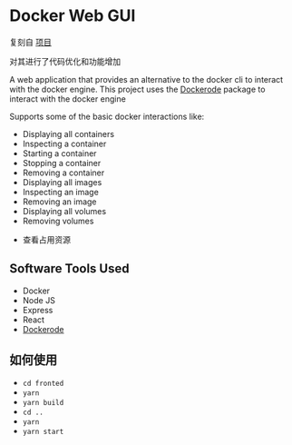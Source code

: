 # Docker Web GUI

复刻自 [项目](https://github.com/orensaldanha/docker-web-gui)

对其进行了代码优化和功能增加

A web application that provides an alternative to the docker cli to interact with the docker engine.
This project uses the [Dockerode](https://github.com/apocas/dockerode "Dockerode") package to interact with the docker engine

Supports some of the basic docker interactions like:
* Displaying all containers
* Inspecting a container
* Starting a container
* Stopping a container
* Removing a container
* Displaying all images
* Inspecting an image
* Removing an image
* Displaying all volumes
* Removing volumes
+ 查看占用资源

## Software Tools Used 

* Docker
* Node JS
* Express
* React
* [Dockerode](https://github.com/apocas/dockerode "Dockerode")

## 如何使用

* `cd fronted`
* `yarn`
* `yarn build`
* `cd ..`
* `yarn`
* `yarn start`
